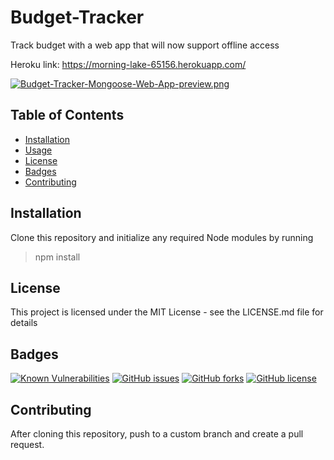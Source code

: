 # Budget-Tracker

Track budget with a web app that will now support offline access

Heroku link:
https://morning-lake-65156.herokuapp.com/

[![Budget-Tracker-Mongoose-Web-App-preview.png](https://i.postimg.cc/yNyJc6GR/Budget-Tracker-Mongoose-Web-App-preview.png)](https://postimg.cc/WDtbPVTp)

## Table of Contents
- [Installation](https://github.com/johannsp/CWRUBC-Budget-Tracker#Installation) 
- [Usage](https://github.com/johannsp/CWRUBC-Budget-Tracker#Usage) 
- [License](https://github.com/johannsp/CWRUBC-Budget-Tracker#License) 
- [Badges](https://github.com/johannsp/CWRUBC-Budget-Tracker#Badges) 
- [Contributing](https://github.com/johannsp/CWRUBC-Budget-Tracker#Contributing) 

## Installation

Clone this repository and initialize any required Node modules by running
> npm install

## License

This project is licensed under the MIT License -
see the LICENSE.md file for details

## Badges

[![Known Vulnerabilities](https://snyk.io/test/github/johannsp/CWRUBC-Budget-Tracker/badge.svg?targetFile=package.json)](https://snyk.io/test/github/johannsp/CWRUBC-Budget-Tracker)
[![GitHub issues](https://img.shields.io/github/issues/johannsp/CWRUBC-Budget-Tracker)](https://img.shields.io/github/issues/johannsp/CWRUBC-Budget-Tracker)
[![GitHub forks](https://img.shields.io/github/forks/johannsp/CWRUBC-Budget-Tracker)](https://img.shields.io/github/forks/johannsp/CWRUBC-Budget-Tracker)
[![GitHub license](https://img.shields.io/github/license/johannsp/CWRUBC-Budget-Tracker)](https://img.shields.io/github/license/johannsp/CWRUBC-Budget-Tracker)

## Contributing

After cloning this repository, push to a custom branch and create a pull request.

